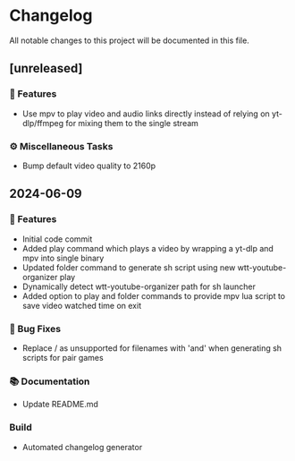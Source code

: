 # Changelog

All notable changes to this project will be documented in this file.

## [unreleased]

### 🚀 Features

- Use mpv to play video and audio links directly instead of relying on yt-dlp/ffmpeg for mixing them to the single stream

### ⚙️ Miscellaneous Tasks

- Bump default video quality to 2160p

## 2024-06-09

### 🚀 Features

- Initial code commit
- Added play command which plays a video by wrapping a yt-dlp and mpv into single binary
- Updated folder command to generate sh script using new wtt-youtube-organizer play
- Dynamically detect wtt-youtube-organizer path for sh launcher
- Added option to play and folder commands to provide mpv lua script to save video watched time on exit

### 🐛 Bug Fixes

- Replace / as unsupported for filenames with 'and' when generating sh scripts for pair games

### 📚 Documentation

- Update README.md

### Build

- Automated changelog generator

<!-- generated by git-cliff -->
